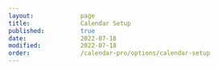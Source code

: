 ```yaml
---
layout:             page
title:              Calendar Setup
published:          true
date:               2022-07-18
modified:           2022-07-18
order:              /calendar-pro/options/calendar-setup
---
```


